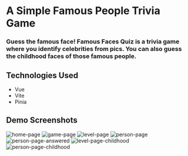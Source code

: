 # A Simple Famous People Trivia Game

### Guess the famous face! Famous Faces Quiz is a trivia game where you identify celebrities from pics. You can also guess the childhood faces of those famous people.

## Technologies Used
- Vue
- Vite
- Pinia

## Demo Screenshots

![home-page](https://github.com/user-attachments/assets/b95043d7-232b-4aa0-811c-fb9efc7145ef)
![game-page](https://github.com/user-attachments/assets/df0cdec7-33f9-488c-a2f3-1799797a1632)
![level-page](https://github.com/user-attachments/assets/c07f4aad-8ba7-41ce-a2be-a0df0b0dc8d9)
![person-page](https://github.com/user-attachments/assets/0e914e25-2028-45ef-aae4-ea9b4bf6ce26)
![person-page-answered](https://github.com/user-attachments/assets/b205b1c5-aff9-4f4d-b007-0425d79295e6)
![level-page-childhood](https://github.com/user-attachments/assets/4bfe6f33-7fb5-44c3-bf47-4cc9f84b3388)
![person-page-childhood](https://github.com/user-attachments/assets/fa03200e-9e54-48ce-b746-12a2be2dca53)
